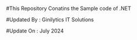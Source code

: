 
#This Repository Conatins the Sample code of .NET  

#Updated By : Ginilytics IT Solutions

#Update On : July 2024 
 
